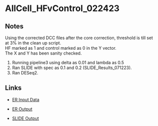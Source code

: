 # AllCell\_HFvControl\_022423

## Notes
Using the corrected DCC files after the core correction, threshold is till set at 3% in the clean up script. <br>
HF marked as 1 and control marked as 0 in the Y vector. <br>
The X and Y has been sanity checked.
1. Running pipeline3 using delta as 0.01 and lambda as 0.5
2. Ran SLIDE with spec as 0.1 and 0.2 (SLIDE\_Results\_071223).
3. Ran DESeq2.


## Links
* [ER Input Data](https://pitt-my.sharepoint.com/personal/xiaoh_pitt_edu/_layouts/15/onedrive.aspx?id=%2Fpersonal%2Fxiaoh%5Fpitt%5Fedu%2FDocuments%2FMultiOmic%2FDutta%5FSpatial%2FER%5FSLIDE%2FAllCell%2F022423%2FData) 

* [ER Output](https://pitt-my.sharepoint.com/personal/xiaoh_pitt_edu/_layouts/15/onedrive.aspx?id=%2Fpersonal%2Fxiaoh%5Fpitt%5Fedu%2FDocuments%2FMultiOmic%2FDutta%5FSpatial%2FER%5FSLIDE%2FAllCell%2F022423%2FResults)

* [SLIDE Output](https://pitt-my.sharepoint.com/personal/xiaoh_pitt_edu/_layouts/15/onedrive.aspx?id=%2Fpersonal%2Fxiaoh%5Fpitt%5Fedu%2FDocuments%2FMI%5FSpatial%2FER%5FSLIDE%2FAllCell%2F022423%2FResults%2FSLIDE%5FResults%5F071223&view=0)




